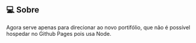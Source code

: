 ## :computer: Sobre

Agora serve apenas para direcionar ao novo portifólio, que não é possível hospedar no Github Pages pois usa Node.
